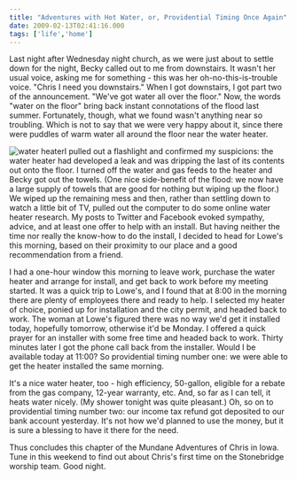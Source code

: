 ```yaml
---
title: "Adventures with Hot Water, or, Providential Timing Once Again"
date: 2009-02-13T02:41:16.000
tags: ['life','home']
---
```


Last night after Wednesday night church, as we were just about to settle down for the night, Becky called out to me from downstairs. It wasn't her usual voice, asking me for something - this was her oh-no-this-is-trouble voice. "Chris I need you downstairs." When I got downstairs, I got part two of the announcement. "We've got water all over the floor." Now, the words "water on the floor" bring back instant connotations of the flood last summer. Fortunately, though, what we found wasn't anything near so troubling. Which is not to say that we were very happy about it, since there were puddles of warm water all around the floor near the water heater.

![water heater](http://www.whirlpoolwaterheaters.com/products/photos/FG1J5040T3NV_188427.jpg)I pulled out a flashlight and confirmed my suspicions: the water heater had developed a leak and was dripping the last of its contents out onto the floor. I turned off the water and gas feeds to the heater and Becky got out the towels. (One nice side-benefit of the flood: we now have a large supply of towels that are good for nothing but wiping up the floor.) We wiped up the remaining mess and then, rather than settling down to watch a little bit of TV, pulled out the computer to do some online water heater research. My posts to Twitter and Facebook evoked sympathy, advice, and at least one offer to help with an install. But having neither the time nor really the know-how to do the install, I decided to head for Lowe's this morning, based on their proximity to our place and a good recommendation from a friend.

I had a one-hour window this morning to leave work, purchase the water heater and arrange for install, and get back to work before my meeting started. It was a quick trip to Lowe's, and I found that at 8:00 in the morning there are plenty of employees there and ready to help. I selected my heater of choice, ponied up for installation and the city permit, and headed back to work. The woman at Lowe's figured there was no way we'd get it installed today, hopefully tomorrow, otherwise it'd be Monday. I offered a quick prayer for an installer with some free time and headed back to work. Thirty minutes later I got the phone call back from the installer. Would I be available today at 11:00? So providential timing number one: we were able to get the heater installed the same morning.

It's a nice water heater, too - high efficiency, 50-gallon, eligible for a rebate from the gas company, 12-year warranty, etc. And, so far as I can tell, it heats water nicely. (My shower tonight was quite pleasant.) Oh, so on to providential timing number two: our income tax refund got deposited to our bank account yesterday. It's not how we'd planned to use the money, but it is sure a blessing to have it there for the need.

Thus concludes this chapter of the Mundane Adventures of Chris in Iowa. Tune in this weekend to find out about Chris's first time on the Stonebridge worship team. Good night.
